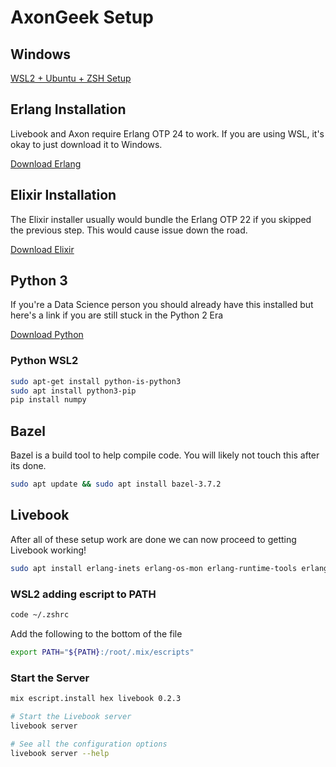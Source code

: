 # AxonGeek Setup

## Windows 

<a href="Windows.md">WSL2 + Ubuntu + ZSH Setup</a>

## Erlang Installation 

Livebook and Axon require Erlang OTP 24 to work. If you are using WSL, it's okay to just download it to Windows. 

<a href="https://www.erlang.org/downloads">Download Erlang</a>

## Elixir Installation

The Elixir installer usually would bundle the Erlang OTP 22 if you skipped the previous step. This would cause issue down the road. 

<a href="https://elixir-lang.org/install.html">Download Elixir</a>

## Python 3 

If you're a Data Science person you should already have this installed but here's a link if you are still stuck in the Python 2 Era

<a href="https://www.python.org/downloads/">Download Python</a>

### Python WSL2 

```bash
sudo apt-get install python-is-python3
sudo apt install python3-pip
pip install numpy
```

## Bazel

Bazel is a build tool to help compile code. You will likely not touch this after its done.

```bash
sudo apt update && sudo apt install bazel-3.7.2
```

## Livebook

After all of these setup work are done we can now proceed to getting Livebook working!

```bash
sudo apt install erlang-inets erlang-os-mon erlang-runtime-tools erlang-ssl
```

### WSL2 adding escript to PATH

```bash
code ~/.zshrc
```

Add the following to the bottom of the file

```bash
export PATH="${PATH}:/root/.mix/escripts"
```

### Start the Server

```bash 
mix escript.install hex livebook 0.2.3

# Start the Livebook server
livebook server

# See all the configuration options
livebook server --help
```
